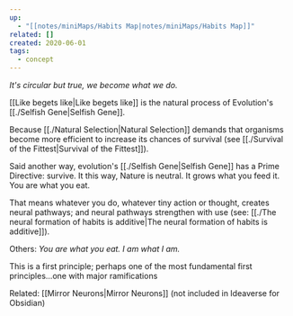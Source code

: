 ```yaml
---
up:
  - "[[notes/miniMaps/Habits Map|notes/miniMaps/Habits Map]]"
related: []
created: 2020-06-01
tags:
  - concept
---
```

 *It's circular but true, we become what we do.*

[[Like begets like|Like begets like]] is the natural process of Evolution's [[./Selfish Gene|Selfish Gene]]. 

Because [[./Natural Selection|Natural Selection]] demands that organisms become more efficient to increase its chances of survival (see [[./Survival of the Fittest|Survival of the Fittest]]). 

Said another way, evolution's [[./Selfish Gene|Selfish Gene]] has a Prime Directive: survive. It this way, Nature is neutral. It grows what you feed it. You are what you eat. 

That means whatever you do, whatever tiny action or thought, creates neural pathways; and neural pathways strengthen with use (see: [[./The neural formation of habits is additive|The neural formation of habits is additive]]).

Others: *You are what you eat. I am what I am.*

This is a first principle; perhaps one of the most fundamental first principles...one with major ramifications 

Related: [[Mirror Neurons|Mirror Neurons]] (not included in Ideaverse for Obsidian)


